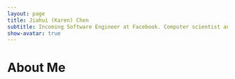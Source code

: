 ```yaml
---
layout: page
title: Jiahui (Karen) Chen
subtitle: Incoming Software Engineer at Facebook. Computer scientist and researcher interested in AI/ML.
show-avatar: true
---
```

# About Me

<!-- <div class="images" position="relative" style="width:950px;height:300px">
  <div class="imgContainer">
    <img src="/img/snowy_sqr.jpg" alt="me1" style="width:350px">
  </div>
  <div class="imgContainer">
    <img src="/img/bridge_sqr.jpg" alt="me2" style="width:350px">
  </div>
  <div class="imgContainer">
    <img src="/img/tennis_sqr.jpg" alt="me3" style="width:350px">
  </div>
</div>
<div style="width:800px"> -->


  <!-- <p>
    <ul>
      <li>Aspiring software engineer and/or computational neuroscience PHD </li>
      <li>Tennis player, violinist, and avid eater (amongst many other things)</li>
      <li>Computer Science major, Math and Cognitive Science minors</li>
    </ul>
  </p>
</div> -->
